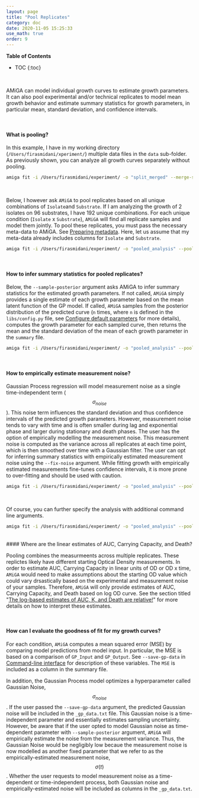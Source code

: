 ```yaml
---
layout: page
title: "Pool Replicates"
category: doc
date: 2020-11-05 15:25:33
use_math: true
order: 9
---
```

<!-- AMiGA is covered under the GPL-3 license -->
**Table of Contents**

* TOC
{:toc}

<br />

AMiGA can model individual growth curves to estimate growth parameters. It can also pool experimental and/or technical replicates to model mean growth behavior and estimate summary statistics for growth parameters, in particular mean, standard deviation, and confidence intervals.

<br/>

#### What is pooling?

In this example, I have in my working directory (`/Users/firasmidani/xperiment/`) multiple data files in the `data` sub-folder. As previously shown, you can analyze all growth curves separately without pooling. 

```bash
amiga fit -i /Users/firasmidani/experiment/ -o "split_merged" --merge-summary
```   

<br/>

Below, I however ask `AMiGA` to pool replicates based on all unique combinations of `Isolate`and `Substrate`. If I am analyzing the growth of 2 isolates on 96 substrates, I have 192 unique combinations. For each unique condition (`Isolate` x `Substrate`), `AMiGA` will find all replicate samples and model them jointly. To pool these replicates, you must pass the necessary meta-data to AMiGA. See [Preparing metadata](/amiga/doc/metadata.html). Here, let us assume that my meta-data already includes columns for `Isolate` and `Substrate`.

```bash
amiga fit -i /Users/firasmidani/experiment/ -o "pooled_analysis" --pool-by "Isolate,Substrate"
```

<br/>

#### How to infer summary statistics for pooled replicates?

Below, the `--sample-posterior` argument asks AMiGA to infer summary statistics for the estimated growth parameters. If not called, `AMiGA` simply provides a single estimate of each growth parameter based on the mean latent function of the GP model. If called, `AMiGA` samples from the posterior distribution of the predicted curve (`n` times, where `n` is defined in the `libs/config.py` file, see [Configure default parameters](/amiga/doc/configuration.html) for more details), computes the growth parameter for each sampled curve, then returns the mean and the standard deviation of the mean of each growth parameter in the `summary` file.

```bash
amiga fit -i /Users/firasmidani/experiment/ -o "pooled_analysis" --pool-by "Isolate,Substrate" --sample-posterior 
```

<br/>

#### How to empirically estimate measurement noise?

Gaussian Process regression will model measurement noise as a single time-independent term ($$\sigma_{noise}$$). This noise term influences the standard deviation and thus confidence intervals of the predicted growth parameters. However, measurement noise tends to vary with time and is often smaller during lag and exponential phase and larger during stationary and death phases. The user has the option of empirically modelling the measurement noise. This measurement noise is computed as the variance across all replicates at each time point, which is then smoothed over time with a Gaussian filter. The user can opt for inferring summary statistics with empirically estimated measurement noise using the `--fix-noise` argument. While fitting growth with empirically estimated measurements fine-tunes confidence intervals, it is more prone to over-fitting and should be used with caution. 

```bash
amiga fit -i /Users/firasmidani/experiment/ -o "pooled_analysis" --pool-by "Isolate,Substrate" --sample-posterior --fix-noise
```


<br/>

Of course, you can further specify the analysis with additional command line arguments.

```bash
amiga fit -i /Users/firasmidani/experiment/ -o "pooled_analysis" --pool-by "Isolate,Substrate,PM" --skip-first-n 1 -tss 1  --save-gp-data --save-cleaned-data --save-mapping-data  --sample-posterior --fix-noise --verbose
```

<br />
#### Where are the linear estimates of AUC, Carrying Capacity, and Death?

Pooling combines the measurmeents across multiple replicates. These replictes likely have different starting Optical Density measurements. In order to estimate AUC, Carrying Capacity in linear units of OD or OD x time, `AMiGA` would need to make assumptions about the starting OD value which could vary drsastically based on the experimental and measurement noise of your samples. Therefore, `AMiGA` will only provide estimates of AUC, Carrying Capacity, and Death based on log OD curve. See the section titled "[The log-based estimates of AUC, K, and Death are relative!](/amiga/doc/fitting.html)" for more details on how to interpret these estimates. 

<br />

#### How can I evaluate the goodness of fit for my growth curves? 

For each condition, `AMiGA` computes a mean squared error (MSE) by comparing model predictions from model input. In particular, the MSE is based on a comparison of `GP_Input` and `GP_Output`. See `--save-gp-data` in [Command-line interface](/amiga/doc/command-line-interface.html) for description of these variables.  The `MSE` is included as a column in the summary file. 

In addition, the Gaussian Process model optimizes a hyperparameter called Gaussian Noise, $$\sigma_{noise}$$. If the user passed the `--save-gp-data` argument, the predicted Gaussian noise will be included in the `_gp_data.txt` file. This Gaussian noise is a time-independent parameter and essentially estimates sampling uncertainty. However, be aware that if the user opted to model Gaussian noise as time-dependent parameter with `--sample-posterior` argument, `AMiGA` will empirically estimate the noise from the measurement variance. Thus, the Gaussian Noise would be negligibly low becaue the measurement noise is now modelled as another fixed parameter that we refer to as the empirically-estimated measurement noise, $$\sigma(t)$$. Whether the user requests to model measurement noise as a time-dependent or time-independent process, both Gaussian noise and empirically-estimated noise will be included as columns in the `_gp_data.txt`. 
